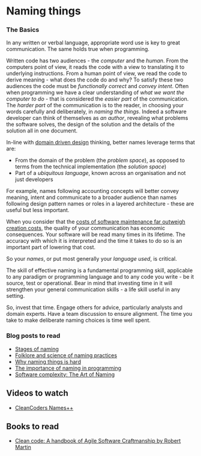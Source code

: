 # Naming things

### The Basics
In any written or verbal language, appropriate word use is key to great communication.  The same holds true when programming.

Written code has two audiences - the *computer* and the *human*.  From the computers point of view, it reads the code with a view to translating it to underlying instructions.
From a human point of view, we read the code to derive meaning - what does the code do and why?
To satisfy these two audiences the code must be *functionally correct* and *convey intent*.
Often when programming we have a clear understanding of *what we want the computer to do* - that is considered the *easier part* of the communication.
The *harder part* of the communication is to the reader, in choosing your words carefully and deliberately, in *naming the things*.
Indeed a software developer can think of themselves as *an author*, revealing what problems the software solves, the design of the solution and the details of the solution all in one document.

In-line with [domain driven design](ddd.md) thinking, better names leverage terms that are:
- From the domain of the problem (the *problem space*), as opposed to terms from the technical implementation (the *solution space*)
- Part of a *ubiquitous language*, known across an organisation and not just developers 

For example, names following accounting concepts will better convey meaning, intent and communicate to a broader audience than names following design pattern names or roles in a layered architecture - these are useful but less important.

When you consider that the [costs of software maintenance far outweigh creation costs](http://www.agilemodeling.com/essays/costOfChange.htm), the quality of your communication has economic consequences.
Your software will be read many times in its lifetime.  The accuracy with which it is interpreted and the time it takes to do so is an important part of lowering that cost.

So your *names*, or put most generally your *language used*, is critical.

The skill of effective naming is a fundamental programming skill, applicable to any paradigm or programming language and to any code you write - be it source, test or operational.
Bear in mind that investing time in it will strengthen your general communication skills - a life skill useful in any setting.

So, invest that time.  Engage others for advice, particularly analysts and domain experts.  Have a team discussion to ensure alignment.
The time you take to make deliberate naming choices is time well spent. 

### Blog posts to read 
- [Stages of naming](http://blog.markpearl.co.za/Four-Stages-Of-Naming)  
- [Folklore and science of naming practices](http://michalplachta.com/2017/01/22/folklore-and-science-of-naming-practices/)
- [Why naming things is hard](http://hilton.org.uk/blog/why-naming-things-is-hard)  
- [The importance of naming in programming](https://carlalexander.ca/importance-naming-programming)  
- [Software complexity: The Art of Naming](https://hackernoon.com/software-complexity-naming-6e02e7e6c8cb)  

## Videos to watch
- [CleanCoders Names++](https://cleancoders.com/episode/clean-code-episode-2/show)  

## Books to read 
- [Clean code: A handbook of Agile Software Craftmanship by Robert Martin](https://www.amazon.com/Clean-Code-Handbook-Software-Craftsmanship/dp/0132350882)  
